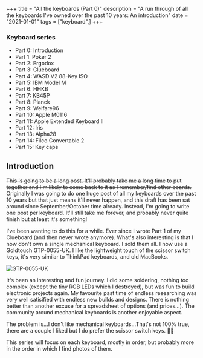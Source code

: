 +++
title = "All the keyboards (Part 0)"
description = "A run through of all the keyboards I've owned over the past 10 years: An introduction"
date = "2021-01-01"
tags = ["keyboard",]
+++

### Keyboard series

* Part 0: Introduction
* Part 1: Poker 2
* Part 2: Ergodox
* Part 3: Clueboard
* Part 4: WASD V2 88-Key ISO
* Part 5: IBM Model M
* Part 6: HHKB
* Part 7: KB45P
* Part 8: Planck
* Part 9: Welfare96
* Part 10: Apple M0116
* Part 11: Apple Extended Keyboard II
* Part 12: Iris
* Part 13: Alpha28
* Part 14: Filco Convertable 2
* Part 15: Key caps

## Introduction

~~This is going to be a long post. It'll probably take me a long time to put together and I'm likely to come back to it as I remember/find other boards.~~ Originally I was going to do one huge post of all my keyboards over the past 10 years but that just means it'll never happen, and this draft has been sat around since September/October time already. Instead, I'm going to write one post per keyboard. It'll still take me forever, and probably never quite finish but at least it's something!

I've been wanting to do this for a while. Ever since I wrote Part 1 of my Clueboard (and then never wrote anymore). What's also interesting is that I now don't own a single mechanical keyboard. I sold them all. I now use a Goldtouch GTP-0055-UK. I like the lightweight touch of the scissor switch keys, it's very similar to ThinkPad keyboards, and old MacBooks. 

![GTP-0055-UK](/images/goldtouch.jpg "oh the ergonomics!")

It's been an interesting and fun journey. I did some soldering, nothing too complex (except the tiny RGB LEDs which I destroyed), but was fun to build electronic projects again. My favourite past time of endless researching was very well satisified with endless new builds and designs. There is nothing better than another excuse for a spreadsheet of options (and prices...). The community around mechanical keyboards is another enjoyable aspect.  

The problem is...I don't like mechanical keyboards...That's not 100% true, there are a couple I liked but I do prefer the scissor switch keys. 🙇‍♂️

This series will focus on each keyboard, mostly in order, but probably more in the order in which I find photos of them.
